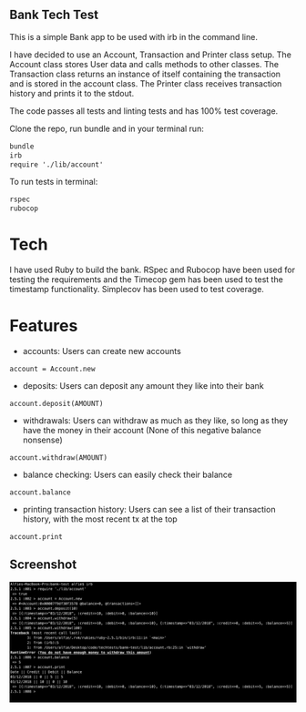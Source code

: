 ## Bank Tech Test

This is a simple Bank app to be used with irb in the command line.

I have decided to use an Account, Transaction and Printer class setup. The Account class stores User data and calls methods to other classes. The Transaction class returns an instance of itself containing the transaction and is stored in the account class. The Printer class receives transaction history and prints it to the stdout.

The code passes all tests and linting tests and has 100% test coverage.

Clone the repo, run bundle and in your terminal run:

```
bundle
irb
require './lib/account'
```

To run tests in terminal:

```
rspec
rubocop
```

# Tech

I have used Ruby to build the bank. RSpec and Rubocop have been used for testing the requirements and the Timecop gem has been used to test the timestamp functionality. Simplecov has been used to test coverage.

# Features
- accounts: Users can create new accounts
```
account = Account.new
```

- deposits: Users can deposit any amount they like into their bank
```
account.deposit(AMOUNT)
```

- withdrawals: Users can withdraw as much as they like, so long as they have the money in their account (None of this negative balance nonsense)
```
account.withdraw(AMOUNT)
```

- balance checking: Users can easily check their balance
```
account.balance
```

- printing transaction history: Users can see a list of their transaction history, with the most recent tx at the top
```
account.print
```

## Screenshot

![](public/screenshot.35.44.png)
